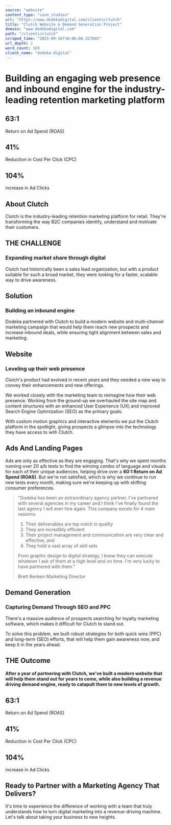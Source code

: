 ```yaml
---
source: "website"
content_type: "case_studies"
url: "https://www.dodekadigital.com/clients/clutch"
title: "Clutch Website & Demand Generation Project"
domain: "www.dodekadigital.com"
path: "/clients/clutch"
scraped_time: "2025-09-16T10:06:06.327845"
url_depth: 2
word_count: 589
client_name: "dodeka-digital"
---
```


# Building an engaging web presence and inbound engine for the industry-leading retention marketing platform

## 63:1
Return on Ad Spend (ROAS)

## 41%
Reduction in Cost Per Click (CPC)

## 104%
increase in Ad Clicks

## About Clutch
Clutch is the industry-leading retention marketing platform for retail. They're transforming the way B2C companies identify, understand and motivate their customers.

## THE CHALLENGE
### Expanding market share through digital
Clutch had historically been a sales lead organization, but with a product suitable for such a broad market, they were looking for a faster, scalable way to drive awareness.

## Solution
### Building an inbound engine
Dodeka partnered with Clutch to build a modern website and multi-channel marketing campaign that would help them reach new prospects and increase inbound deals, while ensuring tight alignment between sales and marketing.

## Website
### Leveling up their web presence
Clutch's product had evolved in recent years and they needed a new way to convey their enhancements and new offerings.

We worked closely with the marketing team to reimagine how their web presence. Working from the ground-up we overhauled the site map and content structures with an enhanced User Experience (UX) and improved Search Engine Optimization (SEO) as the primary goals.

With custom motion graphics and interactive elements we put the Clutch platform in the spotlight, giving prospects a glimpse into the technology they have access to with Clutch.

## Ads And Landing Pages
Ads are only as effective as they are engaging. That's why we spent months running over 20 a/b tests to find the winning combo of language and visuals for each of their unique audiences, helping drive over a **60:1 Return on Ad Spend (ROAS)**. But we're not satisfied, which is why we continue to run new tests every month, making sure we're keeping up with shifting consumer preferences.

> "Dodeka has been an extraordinary agency partner. I've partnered with several agencies in my career and I think I've finally found the last agency I will ever hire again. This company excels for 4 main reasons:
> 1. Their deliverables are top notch in quality
> 2. They are incredibly efficient
> 3. Their project management and communication are very clear and effective, and
> 4. They hold a vast array of skill sets
> 
> From graphic design to digital strategy, I know they can execute whatever I ask of them at a high level and on time. I'm very lucky to have partnered with them."
> 
> Brett Renken
> Marketing Director

## Demand Generation
### Capturing Demand Through SEO and PPC
There's a massive audience of prospects searching for loyalty marketing software, which makes it difficult for Clutch to stand out.

To solve this problem, we built robust strategies for both quick wins (PPC) and long-term (SEO) efforts, that will help them gain awareness now, and keep it in the years ahead.

## THE Outcome
#### After a year of partnering with Clutch, we've built a modern website that will help them stand out for years to come, while also building a revenue driving demand engine, ready to catapult them to new levels of growth.

## 63:1
Return on Ad Spend (ROAS)

## 41%
Reduction in Cost Per Click (CPC)

## 104%
increase in Ad Clicks

## Ready to Partner with a Marketing Agency That Delivers?
It's time to experience the difference of working with a team that truly understands how to turn digital marketing into a revenue-driving machine. Let's talk about taking your business to new heights.